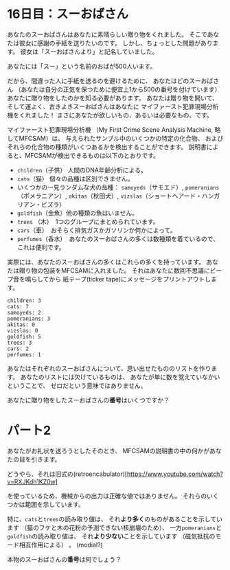 # 16日目：スーおばさん #

あなたのスーおばさんはあなたに素晴らしい贈り物をくれました。
そこであなたは彼女に感謝の手紙を送りたいのです。
しかし、ちょっとした問題があります。
彼女は「スーおばさんより」と記名していました。

あなたには「スー」という名前のおばが500人います。

だから、間違った人に手紙を送るのを避けるために、
あなたはどのスーおばさん
（あなたは自分の正気を保つために便宜上1から500の番号を付けています）
あなたに贈り物をしたのかを知る必要があります。
あなたは贈り物を開いて、そして運よく、古きよきスーおばさんはあなたに
マイファースト犯罪現場分析機をくれました！
まさにあなたが欲しいもの、あるいは必要なもの、です。

マイファースト犯罪現場分析機
（My First Crime Scene Analysis Machine, 略してMFCSAM）は、
与えられたサンプル中のいくつかの特定の化合物、
およびそれらの化合物の種類がいくつあるかを検出することができます。
説明書によると、MFCSAMが検出できるものは以下のとおりです。

- `children`（子供） 人間のDNA年齢分析による。
- `cats`（猫） 個々の品種は区別できません。
- いくつかの一見ランダムな犬の品種：
`samoyeds`（サモエド）, `pomeranians`（ポメラニアン）,
`akitas`（秋田犬）, `vizslas`（ショートヘアード・ハンガリアン・ビズラ）
- `goldfish`（金魚）他の種類の魚はいません。
- `trees` （木）　1つのグループにまとめられています。
- `cars`（車）　おそらく排気ガスかガソリンか何かによって。
- `perfumes`（香水）　あなたのスーおばさんの多くは数種類を着ているので、これは便利です。

実際には、あなたのスーおばさんの多くはこれらの多くを持っています。
あなたは贈り物の包装をMFCSAMに入れました。
それはあなたに数回不思議にビープ音を鳴らしてから
紙テープ(ticker tape)にメッセージをプリントアウトします。

~~~
children: 3
cats: 7
samoyeds: 2
pomeranians: 3
akitas: 0
vizslas: 0
goldfish: 5
trees: 3
cars: 2
perfumes: 1
~~~

あなたはそれぞれのスーおばさんについて、思い出せたもののリストを作ります。
あなたのリストには欠けているものは、
あなたが単に数を覚えていなかいということで、
ゼロだという意味ではありません。

あなたに贈り物をしたスーおばさんの**番号**はいくつですか？

# パート2 #

あなたがお礼状を送ろうとしたそのとき、
MFCSAMの説明書の中の何かがあなたの目を引きます。

どうやら、それは旧式の(retroencabulator)[https://www.youtube.com/watch?v=RXJKdh1KZ0w]
<!-- https://en.wikipedia.org/wiki/Turboencabulator こっちか -->
を使っているため、機械からの出力は正確な値ではありません。
それらのいくつかは範囲を示しています。

特に、`cats`と`trees`の読み取り値は、
それ**より多く**のものがあることを示しています
（猫のフケと木の花粉の予測できない核崩壊のため）、
一方`pomeranians`と`goldfish`の読み取り値は、
それ**より少ない**ことを示しています
（磁気抵抗のモード相互作用による） 。
(modial?)

本物のスーおばさんの**番号**は何でしょう？
